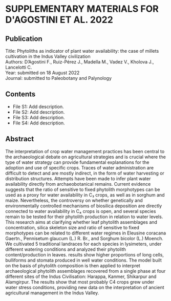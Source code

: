 # SUPPLEMENTARY MATERIALS FOR D'AGOSTINI ET AL. 2022

## Publication
Title: Phytoliths as indicator of plant water availability: the case of millets cultivation in the Indus Valley civilization  
Authors: D’Agostini F., Ruiz-Pérez J., Madella M., Vadez V., Kholova J., Lancelotti C.  
Year: submitted on 18 August 2022  
Journal: submitted to Paleobotany and Palynology  

## Contents
* File S1: Add description.  
* File S2: Add description.  
* File S3: Add description.  
* File S4: Add description.  

## Abstract
The interpretation of crop water management practices has been central to the archaeological debate on agricultural strategies and is crucial where the type of water strategy can provide fundamental explanations for the adoption and use of specific crops. Traces of water administration are difficult to detect and are mostly indirect, in the form of water harvesting or distribution structures. Attempts have been made to infer plant water availability directly from archaeobotanical remains. Current evidence suggests that the ratio of sensitive to fixed phytolith morphotypes can be used as a proxy for water availability in C₃ crops, as well as in sorghum and maize. Nevertheless, the controversy on whether genetically and environmentally controlled mechanisms of biosilica deposition are directly connected to water availability in C₄ crops is open, and several species remain to be tested for their phytolith production in relation to water levels. This research aims at clarifying whether leaf phytolith assemblages and concentration, silica skeleton size and ratio of sensitive to fixed morphotypes can be related to different water regimes in Eleusine coracana Gaertn., Pennisetum glaucum (L.) R. Br., and Sorghum bicolor (L.) Moench. We cultivated 5 traditional landraces for each species in lysimeters, under different watering conditions and analyzed their phytolith content/production in leaves. results show higher proportions of long cells, bulliforms and stomata produced in well water conditions. The model built on the basis of phytolith composition is then applied to interpret archaeological phytolith assemblages recovered from a single phase at four different sites of the Indus Civilisation: Harappa, Kanmer, Shikarpur and Alamgirpur. The results show that most probably C4 crops grew under water stress conditions, providing new data on the interpretation of ancient agricultural management in the Indus Valley.
